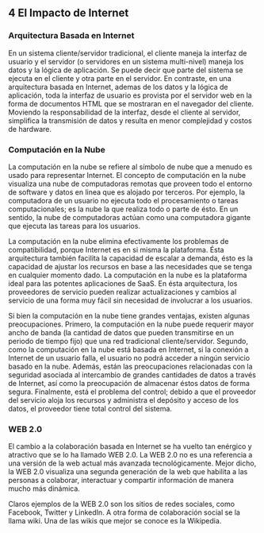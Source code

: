 4 El Impacto de Internet
------------------------

### Arquitectura Basada en Internet

En un sistema cliente/servidor tradicional, el cliente maneja la interfaz de usuario y el servidor (o servidores en un sistema multi-nivel) maneja los datos y la lógica de aplicación. Se puede decir que parte del sistema se ejecuta en el cliente y otra parte en el servidor. En contraste, en una arquitectura basada en Internet, ademas de los datos y la lógica de aplicación, toda la interfaz de usuario es provista por el servidor web en la forma de documentos HTML que se mostraran en el navegador del cliente. Moviendo la responsabilidad de la interfaz, desde el cliente al servidor, simplifica la transmisión de datos y resulta en menor complejidad y costos de hardware.

### Computación en la Nube

La computación en la nube se refiere al símbolo de nube que a menudo es usado para representar Internet. El concepto de computación en la nube visualiza una nube de computadoras remotas que proveen todo el entorno de software y datos en linea que es alojado por terceros. Por ejemplo, la computadora de un usuario no ejecuta todo el procesamiento o tareas computacionales; es la nube la que realiza todo o parte de ésto. En un sentido, la nube de computadoras actúan como una computadora gigante que ejecuta las tareas para los usuarios.

La computación en la nube elimina efectivamente los problemas de compatibilidad, porque Internet es en si misma la plataforma. Ésta arquitectura también facilita la capacidad de escalar a demanda, ésto es la capacidad de ajustar los recursos en base a las necesidades que se tenga en cualquier momento dado. La computación en la nube es la plataforma ideal para las potentes aplicaciones de SaaS. En ésta arquitectura, los proveedores de servicio pueden realizar actualizaciones y cambios al servicio de una forma muy fácil sin necesidad de involucrar a los usuarios.

Si bien la computación en la nube tiene grandes ventajas, existen algunas preocupaciones. Primero, la computación en la nube puede requerir mayor ancho de banda (la cantidad de datos que pueden transmitirse en un periodo de tiempo fijo) que una red tradicional cliente/servidor. Segundo, como la computación en la nube está basada en Internet, si la conexión a Internet de un usuario falla, el usuario no podrá acceder a ningún servicio basado en la nube. Además, están las preocupaciones relacionadas con la seguridad asociada al intercambio de grandes cantidades de datos a través de Internet, así como la preocupación de almacenar éstos datos de forma segura. Finalmente, está el problema del control; debido a que el proveedor del servicio aloja los recursos y administra el depósito y acceso de los datos, el proveedor tiene total control del sistema.

### WEB 2.0

El cambio a la colaboración basada en Internet se ha vuelto tan enérgico y atractivo que se lo ha llamado WEB 2.0. La WEB 2.0 no es una referencia a una versión de la web actual más avanzada tecnológicamente. Mejor dicho, la WEB 2.0 visualiza una segunda generación de la web que habilita a las personas a colaborar, interactuar y compartir información de manera mucho más dinámica.

Claros ejemplos de la WEB 2.0 son los sitios de redes sociales, como Facebook, Twitter y LinkedIn. A otra forma de colaboración social se la llama wiki. Una de las wikis que mejor se conoce es la Wikipedia.
